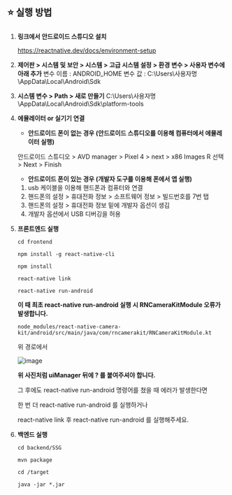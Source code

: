 ## :star: 실행 방법

##### 

1. **링크에서 안드로이드 스튜디오 설치**

   https://reactnative.dev/docs/environment-setup

2. **제어판 > 시스템 및 보안 > 시스템 > 고급 시스템 설정 > 환경 변수 > 사용자 변수에 아래 추가**
   변수 이름 : ANDROID_HOME
   변수 값 : C:\Users\사용자명\AppData\Local\Android\Sdk

3. **시스템 변수 > Path >  새로 만들기**
   C:\Users\사용자명\AppData\Local\Android\Sdk\platform-tools

4. **에뮬레이터 or 실기기 연결**

   - **안드로이드 폰이 없는 경우 (안드로이드 스튜디오를 이용해 컴퓨터에서 에뮬레이터 실행)**

   안드로이드 스튜디오 > AVD manager > Pixel 4 > next > x86 Images R 선택> Next > Finish

   

   - **안드로이드 폰이 있는 경우 (개발자 도구를 이용해 폰에서 앱 실행)**

   1. usb 케이블을 이용해 핸드폰과 컴퓨터와 연결
   2. 핸드폰의 설정 > 휴대전화 정보 > 소프트웨어 정보 > 빌드번호를 7번 탭
   3. 핸드폰의 설정 > 휴대전화 정보 밑에 개발자 옵션이 생김
   4. 개발자 옵션에서 USB 디버깅을 허용

   

5. **프론트엔드 실행**

   ```
   cd frontend
   
   npm install -g react-native-cli
   
   npm install 
   
   react-native link
   
   react-native run-android
   ```

   **이 때 최초 react-native run-android 실행 시 RNCameraKitModule 오류가 발생합니다.**

   ```
   node_modules/react-native-camera-kit/android/src/main/java/com/rncamerakit/RNCameraKitModule.kt
   ```

   위 경로에서

   <img src="C:\SSAFY\3thProject\D101PJT\readme_images\error.png" alt="image" />

   **위 사진처럼 uiManager 뒤에 ? 를 붙여주셔야 합니다.**

   

   그 후에도 react-native run-android 명령어를 쳤을 때 에러가 발생한다면

   한 번 더 react-native run-android 를 실행하거나

   react-native link 후 react-native run-android 를 실행해주세요.

   

   

   

6. **백엔드 실행**

   ```
   cd backend/SSG
   
   mvn package
   
   cd /target
   
   java -jar *.jar
   ```



<br>